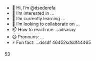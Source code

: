 - 👋 Hi, I’m @dsederefa
- 👀 I’m interested in ...
- 🌱 I’m currently learning ...
- 💞️ I’m looking to collaborate on ...
- 📫 How to reach me ...adsasuy
- 😄 Pronouns: ...
- ⚡ Fun fact: ...dssdf
46452sdsdf44465
<!---sd
dsederefa/dsederefa is a ✨ special ✨ repository because its `README.md` (this file) appears on your GitHub profile.456sdf
You can click the Preview link to take a look at your changes.dfgdf
--->
53
